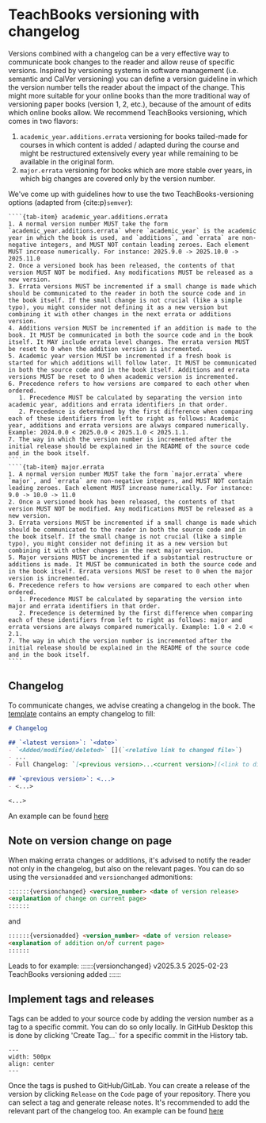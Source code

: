 # TeachBooks versioning with changelog
Versions combined with a changelog can be a very effective way to communicate book changes to the reader and allow reuse of specific versions. Inspired by versioning systems in software management (i.e. semantic and CalVer versioning) you can define a version guideline in which the version number tells the reader about the impact of the change. This might more suitable for your online books than the more traditional way of versioning paper books (version 1, 2, etc.), because of the amount of edits which online books allow. We recommend TeachBooks versioning, which comes in two flavors:

1. `academic_year.additions.errata` versioning for books tailed-made for courses in which content is added / adapted during the course and might be restructured extensively every year while remaining to be available in the original form.
2. `major.errata` versioning for books which are more stable over years, in which big changes are covered only by the version number.

We've come up with guidelines how to use the two TeachBooks-versioning options (adapted from {cite:p}`semver`):

`````{tab-set}
````{tab-item} academic_year.additions.errata
1. A normal version number MUST take the form `academic_year.additions.errata` where `academic_year` is the academic year in which the book is used, and `additions`, and `errata` are non-negative integers, and MUST NOT contain leading zeroes. Each element MUST increase numerically. For instance: 2025.9.0 -> 2025.10.0 -> 2025.11.0
2. Once a versioned book has been released, the contents of that version MUST NOT be modified. Any modifications MUST be released as a new version.
3. Errata versions MUST be incremented if a small change is made which should be communicated to the reader in both the source code and in the book itself. If the small change is not crucial (like a simple typo), you might consider not defining it as a new version but combining it with other changes in the next errata or additions version.
4. Additions version MUST be incremented if an addition is made to the book. It MUST be communicated in both the source code and in the book itself. It MAY include errata level changes. The errata version MUST be reset to 0 when the addition version is incremented.
5. Academic year version MUST be incremented if a fresh book is started for which additions will follow later. It MUST be communicated in both the source code and in the book itself. Additions and errata versions MUST be reset to 0 when academic version is incremented.
6. Precedence refers to how versions are compared to each other when ordered.
   1. Precedence MUST be calculated by separating the version into academic year, additions and errata identifiers in that order.
   2. Precedence is determined by the first difference when comparing each of these identifiers from left to right as follows: Academic year, additions and errata versions are always compared numerically. Example: 2024.0.0 < 2025.0.0 < 2025.1.0 < 2025.1.1.
7. The way in which the version number is incremented after the initial release should be explained in the README of the source code and in the book itself.
````
````{tab-item} major.errata
1. A normal version number MUST take the form `major.errata` where `major`, and `errata` are non-negative integers, and MUST NOT contain leading zeroes. Each element MUST increase numerically. For instance: 9.0 -> 10.0 -> 11.0
2. Once a versioned book has been released, the contents of that version MUST NOT be modified. Any modifications MUST be released as a new version.
3. Errata versions MUST be incremented if a small change is made which should be communicated to the reader in both the source code and in the book itself. If the small change is not crucial (like a simple typo), you might consider not defining it as a new version but combining it with other changes in the next major version.
5. Major versions MUST be incremented if a substantial restructure or additions is made. It MUST be communicated in both the source code and in the book itself. Errata versions MUST be reset to 0 when the major version is incremented.
6. Precedence refers to how versions are compared to each other when ordered.
   1. Precedence MUST be calculated by separating the version into major and errata identifiers in that order.
   2. Precedence is determined by the first difference when comparing each of these identifiers from left to right as follows: major and errata versions are always compared numerically. Example: 1.0 < 2.0 < 2.1.
7. The way in which the version number is incremented after the initial release should be explained in the README of the source code and in the book itself.
````
`````

## Changelog
To communicate changes, we advise creating a changelog in the book. The [template](https://github.com/TeachBooks/template/blob/main/book/changelog.md) contains an empty changelog to fill:

```md
# Changelog

## `<latest version>`: `<date>`
- `<Added/modified/deleted>` [](`<relative link to changed file>`)
- ...
- Full Changelog: `[<previous version>...<current version>](<link to diff as provided by GitHub>)'

## `<previous version>`: <...>
- <...>

<...>
```

An example can be found [here](https://ciem5000-2025.github.io/book/changelog.html)

## Note on version change on page
When making errata changes or additions, it's advised to notify the reader not only in the changelog, but also on the relevant pages. You can do so using the `versionadded` and `versionchanged` admonitions:

```md
::::::{versionchanged} <version_number> <date of version release>
<explanation of change on current page>
::::::
```

and

```md
::::::{versionadded} <version_number> <date of version release>
<explanation of addition on/of current page>
::::::
```

Leads to for example:
::::::{versionchanged} v2025.3.5 2025-02-23
TeachBooks versioning added
::::::

## Implement tags and releases
Tags can be added to your source code by adding the version number as a tag to a specific commit. You can do so only locally. In GitHub Desktop this is done by clicking 'Create Tag...` for a specific commit in the History tab.

```{figure} figures/tags.png
---
width: 500px
align: center
---

```

Once the tags is pushed to GitHub/GitLab. You can create a release of the version by clicking `Release` on the `Code` page of your repository. There you can select a tag and generate release notes. It's recommended to add the relevant part of the changelog too. An example can be found [here](https://github.com/CIEM5000-2025/book/releases/tag/v2025.2.0)
